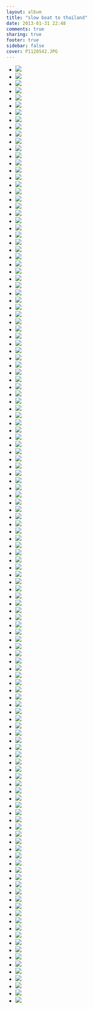 ```yaml
---
layout: album
title: "slow boat to thailand"
date: 2013-01-31 22:48
comments: true
sharing: true
footer: true
sidebar: false
cover: P1120542.JPG
---
```

<div>
<ul class="album-thumbs">
<li>
<a class="fancybox" rel="group" href="//static.robinclowers.com:80/slow boat to thailand/P1120528.JPG"><img src="//static.robinclowers.com:80/slow boat to thailand/thumbs/P1120528.JPG"></img></a>
</li>
<li>
<a class="fancybox" rel="group" href="//static.robinclowers.com:80/slow boat to thailand/P1120529.JPG"><img src="//static.robinclowers.com:80/slow boat to thailand/thumbs/P1120529.JPG"></img></a>
</li>
<li>
<a class="fancybox" rel="group" href="//static.robinclowers.com:80/slow boat to thailand/P1120530.JPG"><img src="//static.robinclowers.com:80/slow boat to thailand/thumbs/P1120530.JPG"></img></a>
</li>
<li>
<a class="fancybox" rel="group" href="//static.robinclowers.com:80/slow boat to thailand/P1120531.JPG"><img src="//static.robinclowers.com:80/slow boat to thailand/thumbs/P1120531.JPG"></img></a>
</li>
<li>
<a class="fancybox" rel="group" href="//static.robinclowers.com:80/slow boat to thailand/P1120532.JPG"><img src="//static.robinclowers.com:80/slow boat to thailand/thumbs/P1120532.JPG"></img></a>
</li>
<li>
<a class="fancybox" rel="group" href="//static.robinclowers.com:80/slow boat to thailand/P1120533.JPG"><img src="//static.robinclowers.com:80/slow boat to thailand/thumbs/P1120533.JPG"></img></a>
</li>
<li>
<a class="fancybox" rel="group" href="//static.robinclowers.com:80/slow boat to thailand/P1120534.JPG"><img src="//static.robinclowers.com:80/slow boat to thailand/thumbs/P1120534.JPG"></img></a>
</li>
<li>
<a class="fancybox" rel="group" href="//static.robinclowers.com:80/slow boat to thailand/P1120535.JPG"><img src="//static.robinclowers.com:80/slow boat to thailand/thumbs/P1120535.JPG"></img></a>
</li>
<li>
<a class="fancybox" rel="group" href="//static.robinclowers.com:80/slow boat to thailand/P1120536.JPG"><img src="//static.robinclowers.com:80/slow boat to thailand/thumbs/P1120536.JPG"></img></a>
</li>
<li>
<a class="fancybox" rel="group" href="//static.robinclowers.com:80/slow boat to thailand/P1120537.JPG"><img src="//static.robinclowers.com:80/slow boat to thailand/thumbs/P1120537.JPG"></img></a>
</li>
<li>
<a class="fancybox" rel="group" href="//static.robinclowers.com:80/slow boat to thailand/P1120538.JPG"><img src="//static.robinclowers.com:80/slow boat to thailand/thumbs/P1120538.JPG"></img></a>
</li>
<li>
<a class="fancybox" rel="group" href="//static.robinclowers.com:80/slow boat to thailand/P1120539.JPG"><img src="//static.robinclowers.com:80/slow boat to thailand/thumbs/P1120539.JPG"></img></a>
</li>
<li>
<a class="fancybox" rel="group" href="//static.robinclowers.com:80/slow boat to thailand/P1120540.JPG"><img src="//static.robinclowers.com:80/slow boat to thailand/thumbs/P1120540.JPG"></img></a>
</li>
<li>
<a class="fancybox" rel="group" href="//static.robinclowers.com:80/slow boat to thailand/P1120541.JPG"><img src="//static.robinclowers.com:80/slow boat to thailand/thumbs/P1120541.JPG"></img></a>
</li>
<li>
<a class="fancybox" rel="group" href="//static.robinclowers.com:80/slow boat to thailand/P1120542.JPG"><img src="//static.robinclowers.com:80/slow boat to thailand/thumbs/P1120542.JPG"></img></a>
</li>
<li>
<a class="fancybox" rel="group" href="//static.robinclowers.com:80/slow boat to thailand/P1120543.JPG"><img src="//static.robinclowers.com:80/slow boat to thailand/thumbs/P1120543.JPG"></img></a>
</li>
<li>
<a class="fancybox" rel="group" href="//static.robinclowers.com:80/slow boat to thailand/P1120544.JPG"><img src="//static.robinclowers.com:80/slow boat to thailand/thumbs/P1120544.JPG"></img></a>
</li>
<li>
<a class="fancybox" rel="group" href="//static.robinclowers.com:80/slow boat to thailand/P1120545.JPG"><img src="//static.robinclowers.com:80/slow boat to thailand/thumbs/P1120545.JPG"></img></a>
</li>
<li>
<a class="fancybox" rel="group" href="//static.robinclowers.com:80/slow boat to thailand/P1120546.JPG"><img src="//static.robinclowers.com:80/slow boat to thailand/thumbs/P1120546.JPG"></img></a>
</li>
<li>
<a class="fancybox" rel="group" href="//static.robinclowers.com:80/slow boat to thailand/P1120547.JPG"><img src="//static.robinclowers.com:80/slow boat to thailand/thumbs/P1120547.JPG"></img></a>
</li>
<li>
<a class="fancybox" rel="group" href="//static.robinclowers.com:80/slow boat to thailand/P1120548.JPG"><img src="//static.robinclowers.com:80/slow boat to thailand/thumbs/P1120548.JPG"></img></a>
</li>
<li>
<a class="fancybox" rel="group" href="//static.robinclowers.com:80/slow boat to thailand/P1120549.JPG"><img src="//static.robinclowers.com:80/slow boat to thailand/thumbs/P1120549.JPG"></img></a>
</li>
<li>
<a class="fancybox" rel="group" href="//static.robinclowers.com:80/slow boat to thailand/P1120550.JPG"><img src="//static.robinclowers.com:80/slow boat to thailand/thumbs/P1120550.JPG"></img></a>
</li>
<li>
<a class="fancybox" rel="group" href="//static.robinclowers.com:80/slow boat to thailand/P1120551.JPG"><img src="//static.robinclowers.com:80/slow boat to thailand/thumbs/P1120551.JPG"></img></a>
</li>
<li>
<a class="fancybox" rel="group" href="//static.robinclowers.com:80/slow boat to thailand/P1120552.JPG"><img src="//static.robinclowers.com:80/slow boat to thailand/thumbs/P1120552.JPG"></img></a>
</li>
<li>
<a class="fancybox" rel="group" href="//static.robinclowers.com:80/slow boat to thailand/P1120553.JPG"><img src="//static.robinclowers.com:80/slow boat to thailand/thumbs/P1120553.JPG"></img></a>
</li>
<li>
<a class="fancybox" rel="group" href="//static.robinclowers.com:80/slow boat to thailand/P1120554.JPG"><img src="//static.robinclowers.com:80/slow boat to thailand/thumbs/P1120554.JPG"></img></a>
</li>
<li>
<a class="fancybox" rel="group" href="//static.robinclowers.com:80/slow boat to thailand/P1120555.JPG"><img src="//static.robinclowers.com:80/slow boat to thailand/thumbs/P1120555.JPG"></img></a>
</li>
<li>
<a class="fancybox" rel="group" href="//static.robinclowers.com:80/slow boat to thailand/P1120556.JPG"><img src="//static.robinclowers.com:80/slow boat to thailand/thumbs/P1120556.JPG"></img></a>
</li>
<li>
<a class="fancybox" rel="group" href="//static.robinclowers.com:80/slow boat to thailand/P1120557.JPG"><img src="//static.robinclowers.com:80/slow boat to thailand/thumbs/P1120557.JPG"></img></a>
</li>
<li>
<a class="fancybox" rel="group" href="//static.robinclowers.com:80/slow boat to thailand/P1120558.JPG"><img src="//static.robinclowers.com:80/slow boat to thailand/thumbs/P1120558.JPG"></img></a>
</li>
<li>
<a class="fancybox" rel="group" href="//static.robinclowers.com:80/slow boat to thailand/P1120559.JPG"><img src="//static.robinclowers.com:80/slow boat to thailand/thumbs/P1120559.JPG"></img></a>
</li>
<li>
<a class="fancybox" rel="group" href="//static.robinclowers.com:80/slow boat to thailand/P1120560.JPG"><img src="//static.robinclowers.com:80/slow boat to thailand/thumbs/P1120560.JPG"></img></a>
</li>
<li>
<a class="fancybox" rel="group" href="//static.robinclowers.com:80/slow boat to thailand/P1120561.JPG"><img src="//static.robinclowers.com:80/slow boat to thailand/thumbs/P1120561.JPG"></img></a>
</li>
<li>
<a class="fancybox" rel="group" href="//static.robinclowers.com:80/slow boat to thailand/P1120562.JPG"><img src="//static.robinclowers.com:80/slow boat to thailand/thumbs/P1120562.JPG"></img></a>
</li>
<li>
<a class="fancybox" rel="group" href="//static.robinclowers.com:80/slow boat to thailand/P1120563.JPG"><img src="//static.robinclowers.com:80/slow boat to thailand/thumbs/P1120563.JPG"></img></a>
</li>
<li>
<a class="fancybox" rel="group" href="//static.robinclowers.com:80/slow boat to thailand/P1120564.JPG"><img src="//static.robinclowers.com:80/slow boat to thailand/thumbs/P1120564.JPG"></img></a>
</li>
<li>
<a class="fancybox" rel="group" href="//static.robinclowers.com:80/slow boat to thailand/P1120565.JPG"><img src="//static.robinclowers.com:80/slow boat to thailand/thumbs/P1120565.JPG"></img></a>
</li>
<li>
<a class="fancybox" rel="group" href="//static.robinclowers.com:80/slow boat to thailand/P1120566.JPG"><img src="//static.robinclowers.com:80/slow boat to thailand/thumbs/P1120566.JPG"></img></a>
</li>
<li>
<a class="fancybox" rel="group" href="//static.robinclowers.com:80/slow boat to thailand/P1120567.JPG"><img src="//static.robinclowers.com:80/slow boat to thailand/thumbs/P1120567.JPG"></img></a>
</li>
<li>
<a class="fancybox" rel="group" href="//static.robinclowers.com:80/slow boat to thailand/P1120568.JPG"><img src="//static.robinclowers.com:80/slow boat to thailand/thumbs/P1120568.JPG"></img></a>
</li>
<li>
<a class="fancybox" rel="group" href="//static.robinclowers.com:80/slow boat to thailand/P1120569.JPG"><img src="//static.robinclowers.com:80/slow boat to thailand/thumbs/P1120569.JPG"></img></a>
</li>
<li>
<a class="fancybox" rel="group" href="//static.robinclowers.com:80/slow boat to thailand/P1120570.JPG"><img src="//static.robinclowers.com:80/slow boat to thailand/thumbs/P1120570.JPG"></img></a>
</li>
<li>
<a class="fancybox" rel="group" href="//static.robinclowers.com:80/slow boat to thailand/P1120571.JPG"><img src="//static.robinclowers.com:80/slow boat to thailand/thumbs/P1120571.JPG"></img></a>
</li>
<li>
<a class="fancybox" rel="group" href="//static.robinclowers.com:80/slow boat to thailand/P1120572.JPG"><img src="//static.robinclowers.com:80/slow boat to thailand/thumbs/P1120572.JPG"></img></a>
</li>
<li>
<a class="fancybox" rel="group" href="//static.robinclowers.com:80/slow boat to thailand/P1120573.JPG"><img src="//static.robinclowers.com:80/slow boat to thailand/thumbs/P1120573.JPG"></img></a>
</li>
<li>
<a class="fancybox" rel="group" href="//static.robinclowers.com:80/slow boat to thailand/P1120574.JPG"><img src="//static.robinclowers.com:80/slow boat to thailand/thumbs/P1120574.JPG"></img></a>
</li>
<li>
<a class="fancybox" rel="group" href="//static.robinclowers.com:80/slow boat to thailand/P1120575.JPG"><img src="//static.robinclowers.com:80/slow boat to thailand/thumbs/P1120575.JPG"></img></a>
</li>
<li>
<a class="fancybox" rel="group" href="//static.robinclowers.com:80/slow boat to thailand/P1120576.JPG"><img src="//static.robinclowers.com:80/slow boat to thailand/thumbs/P1120576.JPG"></img></a>
</li>
<li>
<a class="fancybox" rel="group" href="//static.robinclowers.com:80/slow boat to thailand/P1120577.JPG"><img src="//static.robinclowers.com:80/slow boat to thailand/thumbs/P1120577.JPG"></img></a>
</li>
<li>
<a class="fancybox" rel="group" href="//static.robinclowers.com:80/slow boat to thailand/P1120578.JPG"><img src="//static.robinclowers.com:80/slow boat to thailand/thumbs/P1120578.JPG"></img></a>
</li>
<li>
<a class="fancybox" rel="group" href="//static.robinclowers.com:80/slow boat to thailand/P1120579.JPG"><img src="//static.robinclowers.com:80/slow boat to thailand/thumbs/P1120579.JPG"></img></a>
</li>
<li>
<a class="fancybox" rel="group" href="//static.robinclowers.com:80/slow boat to thailand/P1120580.JPG"><img src="//static.robinclowers.com:80/slow boat to thailand/thumbs/P1120580.JPG"></img></a>
</li>
<li>
<a class="fancybox" rel="group" href="//static.robinclowers.com:80/slow boat to thailand/P1120581.JPG"><img src="//static.robinclowers.com:80/slow boat to thailand/thumbs/P1120581.JPG"></img></a>
</li>
<li>
<a class="fancybox" rel="group" href="//static.robinclowers.com:80/slow boat to thailand/P1120582.JPG"><img src="//static.robinclowers.com:80/slow boat to thailand/thumbs/P1120582.JPG"></img></a>
</li>
<li>
<a class="fancybox" rel="group" href="//static.robinclowers.com:80/slow boat to thailand/P1120583.JPG"><img src="//static.robinclowers.com:80/slow boat to thailand/thumbs/P1120583.JPG"></img></a>
</li>
<li>
<a class="fancybox" rel="group" href="//static.robinclowers.com:80/slow boat to thailand/P1120584.JPG"><img src="//static.robinclowers.com:80/slow boat to thailand/thumbs/P1120584.JPG"></img></a>
</li>
<li>
<a class="fancybox" rel="group" href="//static.robinclowers.com:80/slow boat to thailand/P1120585.JPG"><img src="//static.robinclowers.com:80/slow boat to thailand/thumbs/P1120585.JPG"></img></a>
</li>
<li>
<a class="fancybox" rel="group" href="//static.robinclowers.com:80/slow boat to thailand/P1120586.JPG"><img src="//static.robinclowers.com:80/slow boat to thailand/thumbs/P1120586.JPG"></img></a>
</li>
<li>
<a class="fancybox" rel="group" href="//static.robinclowers.com:80/slow boat to thailand/P1120588.JPG"><img src="//static.robinclowers.com:80/slow boat to thailand/thumbs/P1120588.JPG"></img></a>
</li>
<li>
<a class="fancybox" rel="group" href="//static.robinclowers.com:80/slow boat to thailand/P1120589.JPG"><img src="//static.robinclowers.com:80/slow boat to thailand/thumbs/P1120589.JPG"></img></a>
</li>
<li>
<a class="fancybox" rel="group" href="//static.robinclowers.com:80/slow boat to thailand/P1120590.JPG"><img src="//static.robinclowers.com:80/slow boat to thailand/thumbs/P1120590.JPG"></img></a>
</li>
<li>
<a class="fancybox" rel="group" href="//static.robinclowers.com:80/slow boat to thailand/P1120591.JPG"><img src="//static.robinclowers.com:80/slow boat to thailand/thumbs/P1120591.JPG"></img></a>
</li>
<li>
<a class="fancybox" rel="group" href="//static.robinclowers.com:80/slow boat to thailand/P1120592.JPG"><img src="//static.robinclowers.com:80/slow boat to thailand/thumbs/P1120592.JPG"></img></a>
</li>
<li>
<a class="fancybox" rel="group" href="//static.robinclowers.com:80/slow boat to thailand/P1120593.JPG"><img src="//static.robinclowers.com:80/slow boat to thailand/thumbs/P1120593.JPG"></img></a>
</li>
<li>
<a class="fancybox" rel="group" href="//static.robinclowers.com:80/slow boat to thailand/P1120594.JPG"><img src="//static.robinclowers.com:80/slow boat to thailand/thumbs/P1120594.JPG"></img></a>
</li>
<li>
<a class="fancybox" rel="group" href="//static.robinclowers.com:80/slow boat to thailand/P1120595.JPG"><img src="//static.robinclowers.com:80/slow boat to thailand/thumbs/P1120595.JPG"></img></a>
</li>
<li>
<a class="fancybox" rel="group" href="//static.robinclowers.com:80/slow boat to thailand/P1120596.JPG"><img src="//static.robinclowers.com:80/slow boat to thailand/thumbs/P1120596.JPG"></img></a>
</li>
<li>
<a class="fancybox" rel="group" href="//static.robinclowers.com:80/slow boat to thailand/P1120597.JPG"><img src="//static.robinclowers.com:80/slow boat to thailand/thumbs/P1120597.JPG"></img></a>
</li>
<li>
<a class="fancybox" rel="group" href="//static.robinclowers.com:80/slow boat to thailand/P1120598.JPG"><img src="//static.robinclowers.com:80/slow boat to thailand/thumbs/P1120598.JPG"></img></a>
</li>
<li>
<a class="fancybox" rel="group" href="//static.robinclowers.com:80/slow boat to thailand/P1120599.JPG"><img src="//static.robinclowers.com:80/slow boat to thailand/thumbs/P1120599.JPG"></img></a>
</li>
<li>
<a class="fancybox" rel="group" href="//static.robinclowers.com:80/slow boat to thailand/P1120601.JPG"><img src="//static.robinclowers.com:80/slow boat to thailand/thumbs/P1120601.JPG"></img></a>
</li>
<li>
<a class="fancybox" rel="group" href="//static.robinclowers.com:80/slow boat to thailand/P1120602.JPG"><img src="//static.robinclowers.com:80/slow boat to thailand/thumbs/P1120602.JPG"></img></a>
</li>
<li>
<a class="fancybox" rel="group" href="//static.robinclowers.com:80/slow boat to thailand/P1120603.JPG"><img src="//static.robinclowers.com:80/slow boat to thailand/thumbs/P1120603.JPG"></img></a>
</li>
<li>
<a class="fancybox" rel="group" href="//static.robinclowers.com:80/slow boat to thailand/P1120604.JPG"><img src="//static.robinclowers.com:80/slow boat to thailand/thumbs/P1120604.JPG"></img></a>
</li>
<li>
<a class="fancybox" rel="group" href="//static.robinclowers.com:80/slow boat to thailand/P1120605.JPG"><img src="//static.robinclowers.com:80/slow boat to thailand/thumbs/P1120605.JPG"></img></a>
</li>
<li>
<a class="fancybox" rel="group" href="//static.robinclowers.com:80/slow boat to thailand/P1120606.JPG"><img src="//static.robinclowers.com:80/slow boat to thailand/thumbs/P1120606.JPG"></img></a>
</li>
<li>
<a class="fancybox" rel="group" href="//static.robinclowers.com:80/slow boat to thailand/P1120607.JPG"><img src="//static.robinclowers.com:80/slow boat to thailand/thumbs/P1120607.JPG"></img></a>
</li>
<li>
<a class="fancybox" rel="group" href="//static.robinclowers.com:80/slow boat to thailand/P1120608.JPG"><img src="//static.robinclowers.com:80/slow boat to thailand/thumbs/P1120608.JPG"></img></a>
</li>
<li>
<a class="fancybox" rel="group" href="//static.robinclowers.com:80/slow boat to thailand/P1120609.JPG"><img src="//static.robinclowers.com:80/slow boat to thailand/thumbs/P1120609.JPG"></img></a>
</li>
<li>
<a class="fancybox" rel="group" href="//static.robinclowers.com:80/slow boat to thailand/P1120610.JPG"><img src="//static.robinclowers.com:80/slow boat to thailand/thumbs/P1120610.JPG"></img></a>
</li>
<li>
<a class="fancybox" rel="group" href="//static.robinclowers.com:80/slow boat to thailand/P1120611.JPG"><img src="//static.robinclowers.com:80/slow boat to thailand/thumbs/P1120611.JPG"></img></a>
</li>
<li>
<a class="fancybox" rel="group" href="//static.robinclowers.com:80/slow boat to thailand/P1120612.JPG"><img src="//static.robinclowers.com:80/slow boat to thailand/thumbs/P1120612.JPG"></img></a>
</li>
<li>
<a class="fancybox" rel="group" href="//static.robinclowers.com:80/slow boat to thailand/P1120613.JPG"><img src="//static.robinclowers.com:80/slow boat to thailand/thumbs/P1120613.JPG"></img></a>
</li>
<li>
<a class="fancybox" rel="group" href="//static.robinclowers.com:80/slow boat to thailand/P1120614.JPG"><img src="//static.robinclowers.com:80/slow boat to thailand/thumbs/P1120614.JPG"></img></a>
</li>
<li>
<a class="fancybox" rel="group" href="//static.robinclowers.com:80/slow boat to thailand/P1120615.JPG"><img src="//static.robinclowers.com:80/slow boat to thailand/thumbs/P1120615.JPG"></img></a>
</li>
<li>
<a class="fancybox" rel="group" href="//static.robinclowers.com:80/slow boat to thailand/P1120616.JPG"><img src="//static.robinclowers.com:80/slow boat to thailand/thumbs/P1120616.JPG"></img></a>
</li>
<li>
<a class="fancybox" rel="group" href="//static.robinclowers.com:80/slow boat to thailand/P1120617.JPG"><img src="//static.robinclowers.com:80/slow boat to thailand/thumbs/P1120617.JPG"></img></a>
</li>
<li>
<a class="fancybox" rel="group" href="//static.robinclowers.com:80/slow boat to thailand/P1120618.JPG"><img src="//static.robinclowers.com:80/slow boat to thailand/thumbs/P1120618.JPG"></img></a>
</li>
<li>
<a class="fancybox" rel="group" href="//static.robinclowers.com:80/slow boat to thailand/P1120619.JPG"><img src="//static.robinclowers.com:80/slow boat to thailand/thumbs/P1120619.JPG"></img></a>
</li>
<li>
<a class="fancybox" rel="group" href="//static.robinclowers.com:80/slow boat to thailand/P1120620.JPG"><img src="//static.robinclowers.com:80/slow boat to thailand/thumbs/P1120620.JPG"></img></a>
</li>
<li>
<a class="fancybox" rel="group" href="//static.robinclowers.com:80/slow boat to thailand/P1120621.JPG"><img src="//static.robinclowers.com:80/slow boat to thailand/thumbs/P1120621.JPG"></img></a>
</li>
<li>
<a class="fancybox" rel="group" href="//static.robinclowers.com:80/slow boat to thailand/P1120622.JPG"><img src="//static.robinclowers.com:80/slow boat to thailand/thumbs/P1120622.JPG"></img></a>
</li>
<li>
<a class="fancybox" rel="group" href="//static.robinclowers.com:80/slow boat to thailand/P1120623.JPG"><img src="//static.robinclowers.com:80/slow boat to thailand/thumbs/P1120623.JPG"></img></a>
</li>
<li>
<a class="fancybox" rel="group" href="//static.robinclowers.com:80/slow boat to thailand/P1120624.JPG"><img src="//static.robinclowers.com:80/slow boat to thailand/thumbs/P1120624.JPG"></img></a>
</li>
<li>
<a class="fancybox" rel="group" href="//static.robinclowers.com:80/slow boat to thailand/P1120625.JPG"><img src="//static.robinclowers.com:80/slow boat to thailand/thumbs/P1120625.JPG"></img></a>
</li>
<li>
<a class="fancybox" rel="group" href="//static.robinclowers.com:80/slow boat to thailand/P1120626.JPG"><img src="//static.robinclowers.com:80/slow boat to thailand/thumbs/P1120626.JPG"></img></a>
</li>
<li>
<a class="fancybox" rel="group" href="//static.robinclowers.com:80/slow boat to thailand/P1120627.JPG"><img src="//static.robinclowers.com:80/slow boat to thailand/thumbs/P1120627.JPG"></img></a>
</li>
<li>
<a class="fancybox" rel="group" href="//static.robinclowers.com:80/slow boat to thailand/P1120628.JPG"><img src="//static.robinclowers.com:80/slow boat to thailand/thumbs/P1120628.JPG"></img></a>
</li>
<li>
<a class="fancybox" rel="group" href="//static.robinclowers.com:80/slow boat to thailand/P1120629.JPG"><img src="//static.robinclowers.com:80/slow boat to thailand/thumbs/P1120629.JPG"></img></a>
</li>
<li>
<a class="fancybox" rel="group" href="//static.robinclowers.com:80/slow boat to thailand/P1120630.JPG"><img src="//static.robinclowers.com:80/slow boat to thailand/thumbs/P1120630.JPG"></img></a>
</li>
<li>
<a class="fancybox" rel="group" href="//static.robinclowers.com:80/slow boat to thailand/P1120631.JPG"><img src="//static.robinclowers.com:80/slow boat to thailand/thumbs/P1120631.JPG"></img></a>
</li>
<li>
<a class="fancybox" rel="group" href="//static.robinclowers.com:80/slow boat to thailand/P1120632.JPG"><img src="//static.robinclowers.com:80/slow boat to thailand/thumbs/P1120632.JPG"></img></a>
</li>
<li>
<a class="fancybox" rel="group" href="//static.robinclowers.com:80/slow boat to thailand/P1120633.JPG"><img src="//static.robinclowers.com:80/slow boat to thailand/thumbs/P1120633.JPG"></img></a>
</li>
<li>
<a class="fancybox" rel="group" href="//static.robinclowers.com:80/slow boat to thailand/P1120634.JPG"><img src="//static.robinclowers.com:80/slow boat to thailand/thumbs/P1120634.JPG"></img></a>
</li>
<li>
<a class="fancybox" rel="group" href="//static.robinclowers.com:80/slow boat to thailand/P1120635.JPG"><img src="//static.robinclowers.com:80/slow boat to thailand/thumbs/P1120635.JPG"></img></a>
</li>
<li>
<a class="fancybox" rel="group" href="//static.robinclowers.com:80/slow boat to thailand/P1120636.JPG"><img src="//static.robinclowers.com:80/slow boat to thailand/thumbs/P1120636.JPG"></img></a>
</li>
<li>
<a class="fancybox" rel="group" href="//static.robinclowers.com:80/slow boat to thailand/P1120637.JPG"><img src="//static.robinclowers.com:80/slow boat to thailand/thumbs/P1120637.JPG"></img></a>
</li>
<li>
<a class="fancybox" rel="group" href="//static.robinclowers.com:80/slow boat to thailand/P1120638.JPG"><img src="//static.robinclowers.com:80/slow boat to thailand/thumbs/P1120638.JPG"></img></a>
</li>
<li>
<a class="fancybox" rel="group" href="//static.robinclowers.com:80/slow boat to thailand/P1120639.JPG"><img src="//static.robinclowers.com:80/slow boat to thailand/thumbs/P1120639.JPG"></img></a>
</li>
<li>
<a class="fancybox" rel="group" href="//static.robinclowers.com:80/slow boat to thailand/P1120640.JPG"><img src="//static.robinclowers.com:80/slow boat to thailand/thumbs/P1120640.JPG"></img></a>
</li>
<li>
<a class="fancybox" rel="group" href="//static.robinclowers.com:80/slow boat to thailand/P1120641.JPG"><img src="//static.robinclowers.com:80/slow boat to thailand/thumbs/P1120641.JPG"></img></a>
</li>
<li>
<a class="fancybox" rel="group" href="//static.robinclowers.com:80/slow boat to thailand/P1120642.JPG"><img src="//static.robinclowers.com:80/slow boat to thailand/thumbs/P1120642.JPG"></img></a>
</li>
<li>
<a class="fancybox" rel="group" href="//static.robinclowers.com:80/slow boat to thailand/P1120643.JPG"><img src="//static.robinclowers.com:80/slow boat to thailand/thumbs/P1120643.JPG"></img></a>
</li>
<li>
<a class="fancybox" rel="group" href="//static.robinclowers.com:80/slow boat to thailand/P1120644.JPG"><img src="//static.robinclowers.com:80/slow boat to thailand/thumbs/P1120644.JPG"></img></a>
</li>
<li>
<a class="fancybox" rel="group" href="//static.robinclowers.com:80/slow boat to thailand/P1120645.JPG"><img src="//static.robinclowers.com:80/slow boat to thailand/thumbs/P1120645.JPG"></img></a>
</li>
<li>
<a class="fancybox" rel="group" href="//static.robinclowers.com:80/slow boat to thailand/P1120646.JPG"><img src="//static.robinclowers.com:80/slow boat to thailand/thumbs/P1120646.JPG"></img></a>
</li>
<li>
<a class="fancybox" rel="group" href="//static.robinclowers.com:80/slow boat to thailand/P1120647.JPG"><img src="//static.robinclowers.com:80/slow boat to thailand/thumbs/P1120647.JPG"></img></a>
</li>
<li>
<a class="fancybox" rel="group" href="//static.robinclowers.com:80/slow boat to thailand/P1120648.JPG"><img src="//static.robinclowers.com:80/slow boat to thailand/thumbs/P1120648.JPG"></img></a>
</li>
<li>
<a class="fancybox" rel="group" href="//static.robinclowers.com:80/slow boat to thailand/P1120649.JPG"><img src="//static.robinclowers.com:80/slow boat to thailand/thumbs/P1120649.JPG"></img></a>
</li>
<li>
<a class="fancybox" rel="group" href="//static.robinclowers.com:80/slow boat to thailand/P1120650.JPG"><img src="//static.robinclowers.com:80/slow boat to thailand/thumbs/P1120650.JPG"></img></a>
</li>
<li>
<a class="fancybox" rel="group" href="//static.robinclowers.com:80/slow boat to thailand/P1120651.JPG"><img src="//static.robinclowers.com:80/slow boat to thailand/thumbs/P1120651.JPG"></img></a>
</li>
<li>
<a class="fancybox" rel="group" href="//static.robinclowers.com:80/slow boat to thailand/P1120652.JPG"><img src="//static.robinclowers.com:80/slow boat to thailand/thumbs/P1120652.JPG"></img></a>
</li>
<li>
<a class="fancybox" rel="group" href="//static.robinclowers.com:80/slow boat to thailand/P1120653.JPG"><img src="//static.robinclowers.com:80/slow boat to thailand/thumbs/P1120653.JPG"></img></a>
</li>
<li>
<a class="fancybox" rel="group" href="//static.robinclowers.com:80/slow boat to thailand/P1120654.JPG"><img src="//static.robinclowers.com:80/slow boat to thailand/thumbs/P1120654.JPG"></img></a>
</li>
<li>
<a class="fancybox" rel="group" href="//static.robinclowers.com:80/slow boat to thailand/P1120656.JPG"><img src="//static.robinclowers.com:80/slow boat to thailand/thumbs/P1120656.JPG"></img></a>
</li>
<li>
<a class="fancybox" rel="group" href="//static.robinclowers.com:80/slow boat to thailand/P1120657.JPG"><img src="//static.robinclowers.com:80/slow boat to thailand/thumbs/P1120657.JPG"></img></a>
</li>
<li>
<a class="fancybox" rel="group" href="//static.robinclowers.com:80/slow boat to thailand/P1120658.JPG"><img src="//static.robinclowers.com:80/slow boat to thailand/thumbs/P1120658.JPG"></img></a>
</li>
<li>
<a class="fancybox" rel="group" href="//static.robinclowers.com:80/slow boat to thailand/P1120659.JPG"><img src="//static.robinclowers.com:80/slow boat to thailand/thumbs/P1120659.JPG"></img></a>
</li>
<li>
<a class="fancybox" rel="group" href="//static.robinclowers.com:80/slow boat to thailand/P1120660.JPG"><img src="//static.robinclowers.com:80/slow boat to thailand/thumbs/P1120660.JPG"></img></a>
</li>
</ul>
</div>
